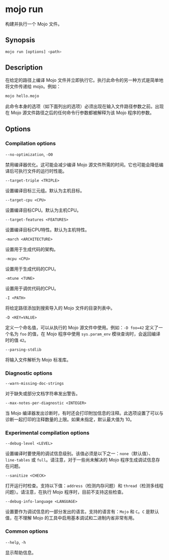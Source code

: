 # mojo run

构建并执行一个 Mojo 文件。

## Synopsis

```python
mojo run [options] <path>
```

## Description

在给定的路径上编译 Mojo 文件并立即执行它。执行此命令的另一种方式是简单地将文件传递给 mojo。例如：

```python
mojo hello.mojo
```

此命令本身的选项（如下面列出的选项）必须出现在输入文件路径参数之前。出现在 Mojo 源文件路径之后的任何命令行参数都被解释为该 Mojo 程序的参数。

## Options

### Compilation options

`--no-optimization`, `-O0`

禁用编译器优化。这可能会减少编译 Mojo 源文件所需的时间。它也可能会降低编译后可执行文件的运行时性能。

`--target-triple <TRIPLE>`

设置编译目标三元组。默认为主机目标。

`--target-cpu <CPU>`

设置编译目标CPU。默认为主机CPU。

`--target-features <FEATURES>`

设置编译目标CPU特性。默认为主机特性。

`-march <ARCHITECTURE>`

设置用于生成代码的架构。

`-mcpu <CPU>`

设置用于生成代码的CPU。

`-mtune <TUNE>`

设置用于调优代码的CPU。

`-I <PATH>`

将给定路径添加到搜索导入的 Mojo 文件的目录列表中。

`-D <KEY=VALUE>`

定义一个命名值，可以从执行的 Mojo 源文件中使用。例如：`-D foo=42` 定义了一个名为 `foo` 的值，在 Mojo 程序中使用 `sys.param_env` 模块查询时，会返回编译时的值 `42`。

`--parsing-stdlib`

将输入文件解析为 Mojo 标准库。

### Diagnostic options

`--warn-missing-doc-strings`

对于缺失或部分文档字符串发出警告。

`--max-notes-per-diagnostic <INTEGER>`

当 Mojo 编译器发出诊断时，有时还会打印附加信息的注释。此选项设置了可以与诊断一起打印的注释数量的上限。如果未指定，默认最大值为 10。

### Experimental compilation options

`--debug-level <LEVEL>`

设置编译时要使用的调试信息级别。该值必须是以下之一：`none`（默认值）、 `line-tables` 或 `full`。请注意，对于一些尚未解决的 Mojo 程序生成调试信息存在问题。

`--sanitize <CHECK>`

打开运行时检查。支持以下值：`address`（检测内存问题）和 `thread`（检测多线程问题）。请注意，在执行 Mojo 程序时，目前不支持这些检查。

`--debug-info-language <LANGUAGE>`

设置要作为调试信息的一部分发出的语言。支持的语言有：`Mojo` 和 `C`。`C` 是默认值，在不理解 Mojo 的工具中启用基本调试和二进制内省非常有用。

### Common options

`--help`, `-h`

显示帮助信息。
